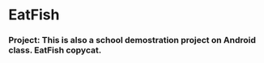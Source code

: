 EatFish
=====
### Project: This is also a school demostration project on Android class. EatFish copycat.